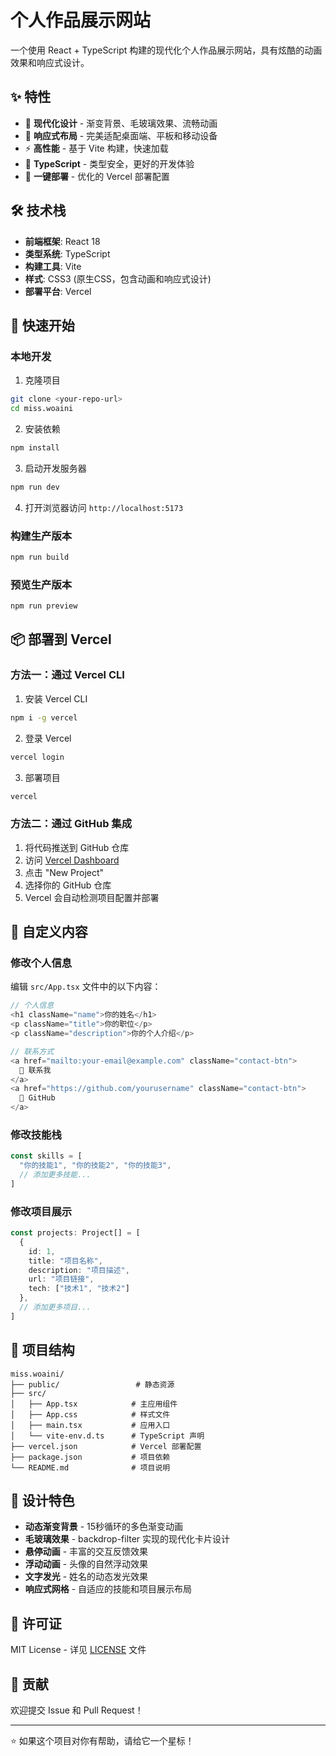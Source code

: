 # 个人作品展示网站

一个使用 React + TypeScript 构建的现代化个人作品展示网站，具有炫酷的动画效果和响应式设计。

## ✨ 特性

- 🎨 **现代化设计** - 渐变背景、毛玻璃效果、流畅动画
- 📱 **响应式布局** - 完美适配桌面端、平板和移动设备
- ⚡ **高性能** - 基于 Vite 构建，快速加载
- 🔧 **TypeScript** - 类型安全，更好的开发体验
- 🚀 **一键部署** - 优化的 Vercel 部署配置

## 🛠️ 技术栈

- **前端框架**: React 18
- **类型系统**: TypeScript
- **构建工具**: Vite
- **样式**: CSS3 (原生CSS，包含动画和响应式设计)
- **部署平台**: Vercel

## 🚀 快速开始

### 本地开发

1. 克隆项目
```bash
git clone <your-repo-url>
cd miss.woaini
```

2. 安装依赖
```bash
npm install
```

3. 启动开发服务器
```bash
npm run dev
```

4. 打开浏览器访问 `http://localhost:5173`

### 构建生产版本

```bash
npm run build
```

### 预览生产版本

```bash
npm run preview
```

## 📦 部署到 Vercel

### 方法一：通过 Vercel CLI

1. 安装 Vercel CLI
```bash
npm i -g vercel
```

2. 登录 Vercel
```bash
vercel login
```

3. 部署项目
```bash
vercel
```

### 方法二：通过 GitHub 集成

1. 将代码推送到 GitHub 仓库
2. 访问 [Vercel Dashboard](https://vercel.com/dashboard)
3. 点击 "New Project"
4. 选择你的 GitHub 仓库
5. Vercel 会自动检测项目配置并部署

## 🎨 自定义内容

### 修改个人信息

编辑 `src/App.tsx` 文件中的以下内容：

```typescript
// 个人信息
<h1 className="name">你的姓名</h1>
<p className="title">你的职位</p>
<p className="description">你的个人介绍</p>

// 联系方式
<a href="mailto:your-email@example.com" className="contact-btn">
  📧 联系我
</a>
<a href="https://github.com/yourusername" className="contact-btn">
  🔗 GitHub
</a>
```

### 修改技能栈

```typescript
const skills = [
  "你的技能1", "你的技能2", "你的技能3", 
  // 添加更多技能...
]
```

### 修改项目展示

```typescript
const projects: Project[] = [
  {
    id: 1,
    title: "项目名称",
    description: "项目描述",
    url: "项目链接",
    tech: ["技术1", "技术2"]
  },
  // 添加更多项目...
]
```

## 🎯 项目结构

```
miss.woaini/
├── public/                 # 静态资源
├── src/
│   ├── App.tsx            # 主应用组件
│   ├── App.css            # 样式文件
│   ├── main.tsx           # 应用入口
│   └── vite-env.d.ts      # TypeScript 声明
├── vercel.json            # Vercel 部署配置
├── package.json           # 项目依赖
└── README.md              # 项目说明
```

## 🌟 设计特色

- **动态渐变背景** - 15秒循环的多色渐变动画
- **毛玻璃效果** - backdrop-filter 实现的现代化卡片设计
- **悬停动画** - 丰富的交互反馈效果
- **浮动动画** - 头像的自然浮动效果
- **文字发光** - 姓名的动态发光效果
- **响应式网格** - 自适应的技能和项目展示布局

## 📄 许可证

MIT License - 详见 [LICENSE](LICENSE) 文件

## 🤝 贡献

欢迎提交 Issue 和 Pull Request！

---

⭐ 如果这个项目对你有帮助，请给它一个星标！
